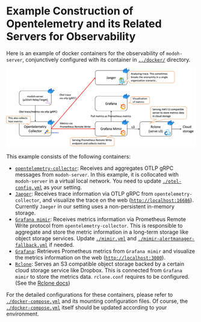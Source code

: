 # Example Construction of Opentelemetry and its Related Servers for Observability

Here is an example of docker containers for the observability of `modoh-server`, conjunctively configured with its container in [`../docker/`](../docker/) directory.

![Example for Observability](../assets/observability.jpg)

This example consists of the following containers:

- [`opentelemetry-collector`](https://github.com/open-telemetry/opentelemetry-collector): Receives and aggregates OTLP gRPC messages from `modoh-server`. In this example, it is collocated with `modoh-server` in a virtual local network. You need to update [`./otel-config.yml`](./otel-config.yml) as your setting.
- [`Jaeger`](https://www.jaegertracing.io/): Receives trace information via OTLP gRPC from `opentelemetry-collector`, and visualize the trace on the web ([`http://localhost:16686`](http://localhost:16686)). Currently `Jaeger` in our setting uses a non-persistent in-memory storage.
- [`Grafana mimir`](https://github.com/grafana/mimir): Receives metrics information via Prometheus Remote Write protocol from `opentelemetry-collector`. This is responsible to aggregate and store the metric information in a long-term storage like object storage services. Update [`./mimir.yml`](./mimir.yml) and [`./mimir-alertmanager-fallback.yml`](./mimir-alertmanager-fallback.yml) if needed.
- [`Grafana`](https://grafana.com/): Retrieves Prometheus metrics from `Grafana mimir` and visualize the metrics information on the web ([`http://localhost:3000`](http://localhost:3000)).
- [`Rclone`](https://rclone.org/): Serves an S3 compatible object storage backed by a certain cloud storage service like Dropbox. This is connected from `Grafana mimir` to store the metrics data. `rclone.conf` requires to be configured. (See the [Rclone docs](https://rclone.org/docs/))

For the detailed configurations for these containers, please refer to [`./docker-compose.yml`](./docker-compose.yml) and its mounting configuration files. Of course, the [`./docker-compose.yml`](./docker-compose.yml) itself should be updated according to your environment.

